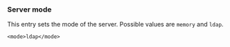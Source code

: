 
### Server mode

This entry sets the mode of the server. Possible values are `memory` and
`ldap`.

```
<mode>ldap</mode>

```
